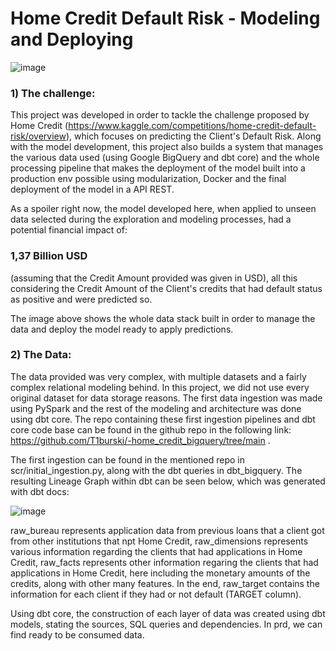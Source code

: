 # Home Credit Default Risk - Modeling and Deploying

![image](https://github.com/user-attachments/assets/8aba4dac-c4ab-499d-a5f3-06b0bceb2ade)

### 1) The challenge:
This project was developed in order to tackle the challenge proposed by Home Credit (https://www.kaggle.com/competitions/home-credit-default-risk/overview), which focuses on predicting the Client's Default Risk. Along with the model development, this project also builds a system that manages the various data used (using Google BigQuery and dbt core) and the whole processing pipeline that makes the deployment of the model built into a production env possible using modularization, Docker and the final deployment of the model in a API REST.

As a spoiler right now, the model developed here, when applied to unseen data selected during the exploration and modeling processes, had a potential financial impact of:

### 1,37 Billion USD

(assuming that the Credit Amount provided was given in USD), all this considering the Credit Amount of the Client's credits that had default status as positive and were predicted so.

The image above shows the whole data stack built in order to manage the data and deploy the model ready to apply predictions.


### 2) The Data:
The data provided was very complex, with multiple datasets and a fairly complex relational modeling behind. In this project, we did not use every original dataset for data storage reasons. The first data ingestion was made using PySpark and the rest of the modeling and architecture was done using dbt core. The repo containing these first ingestion pipelines and dbt core code base can be found in the github repo in the following link: https://github.com/T1burski/-home_credit_bigquery/tree/main .

The first ingestion can be found in the mentioned repo in scr/initial_ingestion.py, along with the dbt queries in dbt_bigquery. The resulting Lineage Graph within dbt can be seen below, which was generated with dbt docs:

![image](https://github.com/user-attachments/assets/a7dc89cb-7b4f-4def-929e-a98492ed404b)

raw_bureau represents application data from previous loans that a client got from other institutions that npt Home Credit, raw_dimensions represents various information regarding the clients that had applications in Home Credit, raw_facts represents other information regaring the clients that had applications in Home Credit, here including the monetary amounts of the credits, along with other many features. In the end, raw_target contains the information for each client if they had or not default (TARGET column).

Using dbt core, the construction of each layer of data was created using dbt models, stating the sources, SQL queries and dependencies. In prd, we can find ready to be consumed data.

